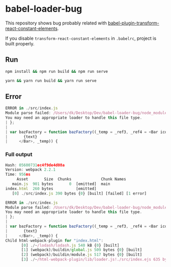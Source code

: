 # babel-loader-bug

This repository shows bug probably related with [babel-plugin-transform-react-constant-elements](https://github.com/babel/babel/tree/master/packages/babel-plugin-transform-react-constant-elements).

If you disable `transform-react-constant-elements` in `.babelrc`, project is built properly.

## Run

```bash
npm install && npm run build && npm run serve
```

```bash
yarn && yarn run build && yarn run serve
```

## Error

```javascript
ERROR in ./src/index.js
Module parse failed: /Users/dk/Desktop/Dev/babel-loader-bug/node_modules/babel-loader/lib/index.js!/Users/dk/Desktop/Dev/babel-loader-bug/src/index.js Unexpected token (23:37)
You may need an appropriate loader to handle this file type.
| };
|
| var bazFactory = function bazFactory((_temp = _ref3, _ref4 = <Bar icon={icon}>
|       {text}
|     </Bar>, _temp)) {
```

### Full output

```javascript
Hash: 05600731ec4f9de4d08a
Version: webpack 2.2.1
Time: 956ms
     Asset       Size  Chunks             Chunk Names
   main.js  901 bytes       0  [emitted]  main
index.html  260 bytes          [emitted]
   [0] ./src/index.js 390 bytes {0} [built] [failed] [1 error]

ERROR in ./src/index.js
Module parse failed: /Users/dk/Desktop/Dev/babel-loader-bug/node_modules/babel-loader/lib/index.js!/Users/dk/Desktop/Dev/babel-loader-bug/src/index.js Unexpected token (23:37)
You may need an appropriate loader to handle this file type.
| };
|
| var bazFactory = function bazFactory((_temp = _ref3, _ref4 = <Bar icon={icon}>
|       {text}
|     </Bar>, _temp)) {
Child html-webpack-plugin for "index.html":
       [0] ./~/lodash/lodash.js 540 kB {0} [built]
       [1] (webpack)/buildin/global.js 509 bytes {0} [built]
       [2] (webpack)/buildin/module.js 517 bytes {0} [built]
       [3] ./~/html-webpack-plugin/lib/loader.js!./src/index.ejs 635 bytes {0} [built]
```
